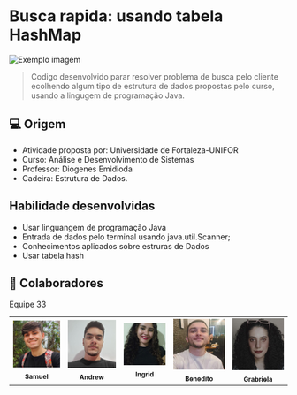 # Busca rapida: usando tabela HashMap



<img src="imagem.png" alt="Exemplo imagem">

>Codigo desenvolvido parar resolver problema de busca pelo cliente ecolhendo algum tipo de estrutura de dados propostas pelo curso,
>usando a lingugem de programação  Java.

## 💻 Origem


- Atividade proposta por:  Universidade de Fortaleza-UNIFOR
- Curso: Análise e Desenvolvimento de Sistemas
- Professor: Diogenes Emidioda
- Cadeira: Estrutura de Dados.
  



## Habilidade desenvolvidas


- Usar linguangem de programação Java
- Entrada de dados pelo terminal usando java.util.Scanner;
- Conhecimentos aplicados sobre estruras de Dados
- Usar tabela hash


## 🤝 Colaboradores

Equipe 33

<table>
  <tr>
    <td align="center">
      <a href="#" title="defina o titulo do link">
        <img src="muca.png"/><br>
        <sub>
          <b>Samuel</b>
        </sub>
      </a>
    </td>
     <td align="center">
      <a href="#" title="defina o titulo do link">
        <img src="drew.jpg"/><br>
        <sub>
          <b>Andrew</b>
        </sub>
      </a>
    </td>
     <td align="center">
      <a href="#" title="defina o titulo do link">
        <img src="eu.jpg"/><br>
        <sub>
          <b>Ingrid</b>
        </sub>
      </a>
    </td>
 <td align="center">
      <a href="#" title="defina o titulo do link">
        <img src="beneh.png"/><br>
        <sub>
          <b>Benedito</b>
        </sub>
      </a>
    </td>
 <td align="center">
      <a href="#" title="defina o titulo do link">
        <img src="gabi.jpg"/><br>
        <sub>
          <b>Grabriela</b>
        </sub>
      </a>
    </td>
  </tr>
</table>

